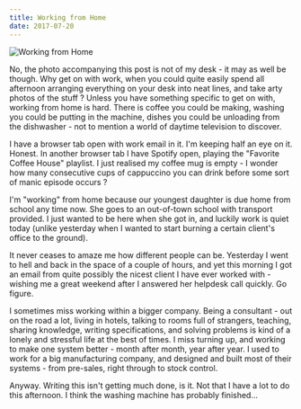 ```yaml
---
title: Working from Home
date: 2017-07-20
---
```


![Working from Home](https://source.unsplash.com/7QCBakMyDCE/1600x900)

No, the photo accompanying this post is not of my desk - it may as well be though. Why get on with work, when you could quite easily spend all afternoon arranging everything on your desk into neat lines, and take arty photos of the stuff ? Unless you have something specific to get on with, working from home is hard. There is coffee you could be making, washing you could be putting in the machine, dishes you could be unloading from the dishwasher - not to mention a world of daytime television to discover.

I have a browser tab open with work email in it. I'm keeping half an eye on it. Honest. In another browser tab I have Spotify open, playing the "Favorite Coffee House" playlist. I just realised my coffee mug is empty - I wonder how many consecutive cups of cappuccino you can drink before some sort of manic episode occurs ?

I'm "working" from home because our youngest daughter is due home from school any time now. She goes to an out-of-town school with transport provided. I just wanted to be here when she got in, and luckily work is quiet today (unlike yesterday when I wanted to start burning a certain client's office to the ground).

It never ceases to amaze me how different people can be. Yesterday I went to hell and back in the space of a couple of hours, and yet this morning I got an email from quite possibly the nicest client I have ever worked with - wishing me a great weekend after I answered her helpdesk call quickly. Go figure.

I sometimes miss working within a bigger company. Being a consultant - out on the road a lot, living in hotels, talking to rooms full of strangers, teaching, sharing knowledge, writing specifications, and solving problems is kind of a lonely and stressful life at the best of times. I miss turning up, and working to make one system better - month after month, year after year. I used to work for a big manufacturing company, and designed and built most of their systems - from pre-sales, right through to stock control.

Anyway. Writing this isn't getting much done, is it. Not that I have a lot to do this afternoon. I think the washing machine has probably finished...